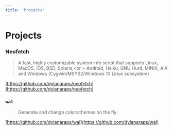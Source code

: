 ```yaml
---
title: 'Projects'
---
```


# Projects

### Neofetch

> A fast, highly customizable system info script that supports Linux, MacOS, iOS, BSD, Solaris,<br \>
> Android, Haiku, GNU Hurd, MINIX, AIX and Windows (Cygwin/MSYS2/Windows 10 Linux subsystem)

[https://github.com/dylanaraps/neofetch](https://github.com/dylanaraps/neofetch)


### `wal`

> Generate and change colorschemes on the fly.

[https://github.com/dylanaraps/wal](https://github.com/dylanaraps/wal)


